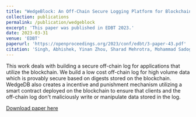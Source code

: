 ```yaml
---
title: "WedgeBlock: An Off-Chain Secure Logging Platform for Blockchain Applications"
collection: publications
permalink: /publication/wedgeblock
excerpt: 'This paper was published in EDBT 2023.'
date: 2023-03-31
venue: 'EDBT'
paperurl: 'https://openproceedings.org/2023/conf/edbt/3-paper-43.pdf'
citation: 'Singh, Abhishek, Yinan Zhou, Sharad Mehrotra, Mohammad Sadoghi, Shantanu Sharma, and Faisal Nawab. "WedgeBlock: An Off-Chain Secure Logging Platform for Blockchain Applications." (2023).'
---
```

This work deals with building a secure off-chain log for applications that utilize the blockchain. We build a low cost off-chain log for high volume data which is provably secure based on digests stored on the blockchain. WedgeDB also creates a incentive and punishment mechanism utilizing a smart contract deployed on the blockchain to ensure that clients and the off-chain log don't maliciously write or manipulate data stored in the log.

[Download paper here](https://openproceedings.org/2023/conf/edbt/3-paper-43.pdf)

<!-- Recommended citation: Your Name, You. (2010). "Paper Title Number 2." <i>Journal 1</i>. 1(2). -->
